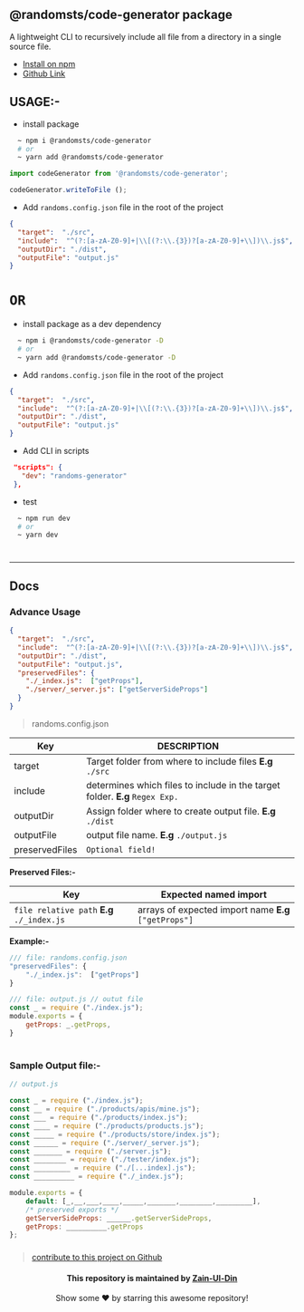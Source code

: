 ## @randomsts/code-generator package

A lightweight CLI to recursively include all file from a directory in a single source file.

- [Install on npm](https://www.npmjs.com/package/@randomsts/code-generator)
- [Github Link](https://github.com/RandomsDev/code-generator)


## USAGE:-

- install package 

```bash
  ~ npm i @randomsts/code-generator
  # or
  ~ yarn add @randomsts/code-generator 
```

```typescript
import codeGenerator from '@randomsts/code-generator';

codeGenerator.writeToFile ();
```

- Add ```randoms.config.json``` file in the root of the project

```json
{
  "target":  "./src",
  "include":  "^(?:[a-zA-Z0-9]+|\\[(?:\\.{3})?[a-zA-Z0-9]+\\])\\.js$",
  "outputDir": "./dist",
  "outputFile": "output.js"
}
```


# `OR`


- install package as a dev dependency 

```bash
  ~ npm i @randomsts/code-generator -D
  # or
  ~ yarn add @randomsts/code-generator -D
```

- Add ```randoms.config.json``` file in the root of the project

```json
{
  "target":  "./src",
  "include":  "^(?:[a-zA-Z0-9]+|\\[(?:\\.{3})?[a-zA-Z0-9]+\\])\\.js$",
  "outputDir": "./dist",
  "outputFile": "output.js"
}
```

- Add CLI in scripts
```JSON
 "scripts": {
   "dev": "randoms-generator"
 },
```

- test
```bash 
  ~ npm run dev
  # or
  ~ yarn dev
```

#

---

## Docs

### Advance Usage

```json
{
  "target":  "./src",
  "include":  "^(?:[a-zA-Z0-9]+|\\[(?:\\.{3})?[a-zA-Z0-9]+\\])\\.js$",
  "outputDir": "./dist",
  "outputFile": "output.js",
  "preservedFiles": {
    "./_index.js":  ["getProps"],
    "./server/_server.js": ["getServerSideProps"]
  }
}
```

> randoms.config.json

|   Key       | DESCRIPTION          | 
|-------------|-------------|       
| target      | Target folder from where to include files **E.g** ```./src```             |       
| include     | determines which files to include in the target folder. **E.g** ```Regex Exp.```  |     
| outputDir   | Assign folder where to create output file. **E.g** ```./dist```                 | 
| outputFile  | output file name. **E.g** ```./output.js```  |
| preservedFiles   | ```Optional field!```                        |

**Preserved Files:-**

| Key 							  |  Expected named import |
|---------------------------------|---------------------------------------------------|
|  ```file relative path``` **E.g** ```./_index.js```   | arrays of expected import name **E.g** ```["getProps"]``` |

**Example:-**
```js
/// file: randoms.config.json
"preservedFiles": {
    "./_index.js":  ["getProps"]
}

/// file: output.js // outut file
const _ = require ("./index.js");
module.exports = {
	getProps: _.getProps,
} 

```

#

### **Sample Output file:-**

```js
// output.js

const _ = require ("./index.js");
const __ = require ("./products/apis/mine.js");
const ___ = require ("./products/index.js");
const ____ = require ("./products/products.js");
const _____ = require ("./products/store/index.js");
const ______ = require ("./server/_server.js");
const _______ = require ("./server.js");
const ________ = require ("./tester/index.js");
const _________ = require ("./[...index].js");
const __________ = require ("./_index.js");

module.exports = { 
    default: [_,__,___,____,_____,_______,________,_________],
    /* preserved exports */
    getServerSideProps: ______.getServerSideProps,
    getProps: __________.getProps
};
```


###

> [contribute to this project on Github](https://github.com/RandomsDev/code-generator)

<!-- about -->
<div align="center">
<h4 font-weight="bold">This repository is maintained by <a href="https://github.com/Zain-ul-din">Zain-Ul-Din</a></h4>
<p> Show some ❤️ by starring this awesome repository! </p>
</div>
